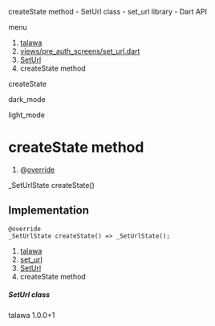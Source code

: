 




createState method - SetUrl class - set\_url library - Dart API







menu

1. [talawa](../../index.html)
2. [views/pre\_auth\_screens/set\_url.dart](../../file-___home_harshil_Desktop_open-source_palisadoes_talawa_lib_views_pre_auth_screens_set_url/)
3. [SetUrl](../../file-___home_harshil_Desktop_open-source_palisadoes_talawa_lib_views_pre_auth_screens_set_url/SetUrl-class.html)
4. createState method

createState


dark\_mode

light\_mode




# createState method


1. @[override](https://api.flutter.dev/flutter/dart-core/override-constant.html)

\_SetUrlState
createState()

## Implementation

```
@override
_SetUrlState createState() => _SetUrlState();
```

 


1. [talawa](../../index.html)
2. [set\_url](../../file-___home_harshil_Desktop_open-source_palisadoes_talawa_lib_views_pre_auth_screens_set_url/)
3. [SetUrl](../../file-___home_harshil_Desktop_open-source_palisadoes_talawa_lib_views_pre_auth_screens_set_url/SetUrl-class.html)
4. createState method

##### SetUrl class





talawa
1.0.0+1






